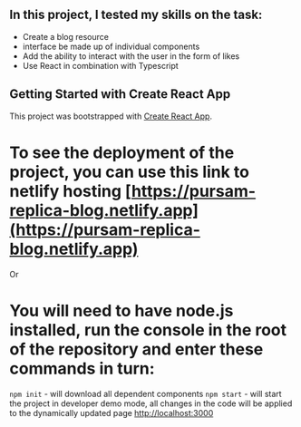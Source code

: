 ## In this project, I tested my skills on the task:
- Create a blog resource
- interface be made up of individual components
- Add the ability to interact with the user in the form of likes
- Use React in combination with Typescript

## Getting Started with Create React App

This project was bootstrapped with [Create React App](https://github.com/facebook/create-react-app).


# To see the deployment of the project, you can use this link to netlify hosting [https://pursam-replica-blog.netlify.app](https://pursam-replica-blog.netlify.app)

Or

# You will need to have node.js installed, run the console in the root of the repository and enter these commands in turn:

`npm init` - will download all dependent components
`npm start` - will start the project in developer demo mode,
all changes in the code will be applied to the dynamically updated page [http://localhost:3000](http://localhost:3000)

